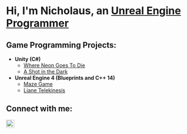 <h1>Hi, I'm Nicholaus, an <a href="linkedin.com/in/pricenicholaus">Unreal Engine Programmer</a></h1>

<h2> Game Programming Projects:</h2>

- <b>Unity (C#)</b>
  - [Where Neon Goes To Die](https://attackpotatogames.itch.io/where-neon-goes-to-die)
  - [A Shot in the Dark](https://github.com/Axizen/A-Shot-in-the-Dark)
- <b>Unreal Engine 4 (Blueprints and C++ 14)</b>
  - [Maze Game](https://github.com/Axizen/MazeGame)
  - [Liane Telekinesis](https://github.com/Axizen/LianeTelekinesis)


<h2>Connect with me:</h2>

[<img align="left" alt="Nick | LinkedIn" width="22px" src="https://cdn.jsdelivr.net/npm/simple-icons@v3/icons/linkedin.svg" />][linkedin]


[linkedin]: https://linkedin.com/in/pricenicholaus
